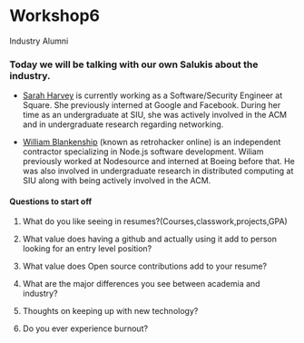 # Workshop6
Industry Alumni

### Today we will be talking with our own Salukis about the industry.

- [Sarah Harvey](https://www.shh.sh/) is currently working as a Software/Security Engineer at Square. She previously interned at Google and Facebook. During her time as an undergraduate at SIU, she was actively involved in the ACM and in undergraduate research regarding networking.

- [William Blankenship](http://will.blankenship.io/) (known as retrohacker online) is an independent contractor specializing in Node.js software development. Wiliam previously worked at Nodesource and interned at Boeing before that. He was also involved in undergraduate research in distributed computing at SIU along with being actively involved in the ACM.


#### Questions to start off

1. What do you like seeing in resumes?(Courses,classwork,projects,GPA)

2. What value does having a github and actually using it add to person looking for an entry level position?

3. What value does Open source contributions add to your resume?

4. What are the major differences you see between academia and industry? 

5. Thoughts on keeping up with new technology?

6. Do you ever experience burnout?

